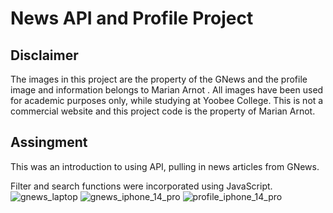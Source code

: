 # News API and Profile Project

## Disclaimer
The images in this project are the property of the GNews and the profile image and information belongs to Marian Arnot . All images have been used for academic purposes only, while studying at Yoobee College. This is not a commercial website and this project code is the property of Marian Arnot.

## Assingment
This was an introduction to using API, pulling in news articles from GNews.  

Filter and search functions were incorporated using JavaScript.
![gnews_laptop](https://user-images.githubusercontent.com/115663122/221390917-c4f2c771-cfc7-4d0c-aeb5-9e85baf551cf.png)
![gnews_iphone_14_pro](https://user-images.githubusercontent.com/115663122/221390901-21fb6c3b-44ad-4bca-aff6-fedd2b19f86d.png)
![profile_iphone_14_pro](https://user-images.githubusercontent.com/115663122/221390904-94a749cd-fb3a-4540-bbdb-d92cdb2681e6.png)

